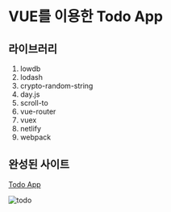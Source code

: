 # VUE를 이용한 Todo App



## 라이브러리
1. lowdb
2. lodash
3. crypto-random-string 
4. day.js 
5. scroll-to 
6. vue-router
7. vuex
8. netlify 
9. webpack

## 완성된 사이트
[Todo App](https://vibrant-tesla-c993fc.netlify.app/#/todos/all)

![todo](./todoappcapture.png)